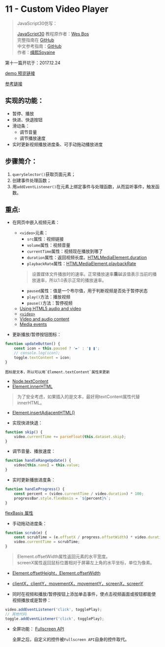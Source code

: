 # 11 - Custom Video Player

> JavaScript30仿写：
>
> [JavaScript30](https://javascript30.com) 教程原作者：[Wes Bos](https://github.com/wesbos)    
> 完整指南在 [GitHub](https://github.com/wesbos/JavaScript30)  
> 中文参考指南：[GitHub](https://github.com/soyaine/JavaScript30)  
> 作者：[缉熙Soyaine](https://github.com/soyaine)

第十一篇开坑于：2017.12.24

[demo 预览链接](https://hehe1111.github.io/js_demo/js30/11%20-%20Custom%20Video%20Player/)

[参考链接](https://github.com/soyaine/JavaScript30/tree/master/11%20-%20Custom%20Video%20Player)

## 实现的功能：
- 暂停、播放
- 快进、快退按钮
- 滑动条：
    - 调节音量
    - 调节播放速度
- 实时更新视频播放进度条、可手动拖动播放进度

## 步骤简介：
1. `querySelector()`获取页面元素；
2. 创建事件处理函数；
3. 用`addEventListener()`在元素上绑定事件与处理函数，从而监听事件，触发函数。

## 重点:
- 在网页中嵌入视频元素：
    - `<video>`元素：
        - `src`属性：视频链接
        - `volume`属性：视频音量
        - `currentTime`属性：视频现在播放到哪了
        - `duration`属性：返回视频长度。[HTMLMediaElement.duration](https://developer.mozilla.org/en-US/docs/Web/API/HTMLMediaElement/duration)
        - `playbackRate`属性：[HTMLMediaElement.playbackRate](https://developer.mozilla.org/zh-CN/docs/Web/API/HTMLMediaElement/playbackRate)
        > 设置媒体文件播放时的速率。正常播放速率**乘以**该值表示当前的播放速率，所以1.0表示正常的播放速率。
        - `paused`属性：值是一个布尔值，用于判断视频是否处于暂停状态
        - `play()`方法：播放视频
        - `pause()`方法：暂停视频
    - [Using HTML5 audio and video](http://mdn.beonex.com/en/Using_audio_and_video_in_Firefox.html)
    - [`<video>`](https://developer.mozilla.org/zh-CN/docs/Web/HTML/Element/video)
    - [Video and audio content](https://developer.mozilla.org/zh-CN/docs/Learn/HTML/Multimedia_and_embedding/Video_and_audio_content)
    - [Media events](https://developer.mozilla.org/zh-CN/docs/Web/Guide/Events/Media_events)

- 更新播放/暂停按钮图标：
```javascript
function updateButton() {
    const icon = this.paused ? '►' : '❚ ❚';
    // console.log(icon);
    toggle.textContent = icon;
}
```
    图标是文本，所以可以用`Element.textContent`属性来更新
- [Node.textContent](http://javascript.ruanyifeng.com/dom/node.html#toc7)
- [Element.innerHTML](http://javascript.ruanyifeng.com/dom/element.html#toc3)
> 为了安全考虑，如果插入的是文本，最好用textContent属性代替innerHTML。
- [Element.insertAdjacentHTML()](http://javascript.ruanyifeng.com/dom/element.html#toc33)

- 实现快进快退：
```javascript
function skip() {
    video.currentTime += parseFloat(this.dataset.skip);
}
```

- 调节音量、播放速度：
```javascript
function handleRangeUpdate() {
    video[this.name] = this.value;
}
```

- 实时更新播放进度条：
```javascript
function handleProgress() {
    const percent = (video.currentTime / video.duration) * 100;
    progressBar.style.flexBasis = `${percent}%`;
}
```
[flexBasis 属性](https://github.com/hehe1111/doc/blob/master/flex_tutorial.md#%E8%AF%AD%E6%B3%95%E7%AF%87%E9%87%8D%E7%82%B9%E8%AF%A6%E7%BB%86%E8%AF%B7%E7%82%B9%E5%87%BB%E4%BB%A5%E4%B8%8A%E8%AF%AD%E6%B3%95%E7%AF%87%E7%9A%84%E9%93%BE%E6%8E%A5)

- 手动拖动进度条：
```javascript
function scrub(e) {
    const scrubTime = (e.offsetX / progress.offsetWidth) * video.duration;
    video.currentTime = scrubTime;
}
```
> Element.offsetWidth属性返回元素的水平宽度。  
> screenX属性返回鼠标位置相对于屏幕左上角的水平坐标，单位为像素。
- [Element.offsetHeight，Element.offsetWidth](http://javascript.ruanyifeng.com/dom/element.html#toc11)
- [clientX，clientY，movementX，movementY，screenX，screenY](http://javascript.ruanyifeng.com/dom/event-type.html#toc10)

- 同时在视频和播放/暂停按钮上添加单击事件，使点击视频画面或按钮都能使视频播放或是暂停：
```javascript
video.addEventListener('click', togglePlay);
// 其他代码
toggle.addEventListener('click', togglePlay);
```

- 全屏功能：
[Fullscreen API](https://developer.mozilla.org/en-US/docs/Web/API/Fullscreen_API)

    全屏之后，自定义的控件被`Fullscreen API`自身的控件取代。

